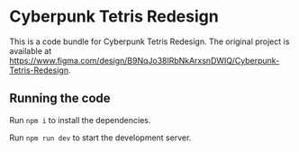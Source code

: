 
  # Cyberpunk Tetris Redesign

  This is a code bundle for Cyberpunk Tetris Redesign. The original project is available at https://www.figma.com/design/B9NqJo38lRbNkArxsnDWIQ/Cyberpunk-Tetris-Redesign.

  ## Running the code

  Run `npm i` to install the dependencies.

  Run `npm run dev` to start the development server.
  